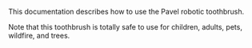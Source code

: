This documentation describes how to use the Pavel robotic toothbrush.

Note that this toothbrush is totally safe to use for children, adults, pets, wildfire, and trees.
